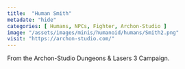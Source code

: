 ```yaml
---
title:  "Human Smith"
metadate: "hide"
categories: [ Humans, NPCs, Fighter, Archon-Studio ]
image: "/assets/images/minis/humanoid/humans/Smith2.png"
visit: "https://archon-studio.com/"
---
```

From the Archon-Studio Dungeons & Lasers 3 Campaign.